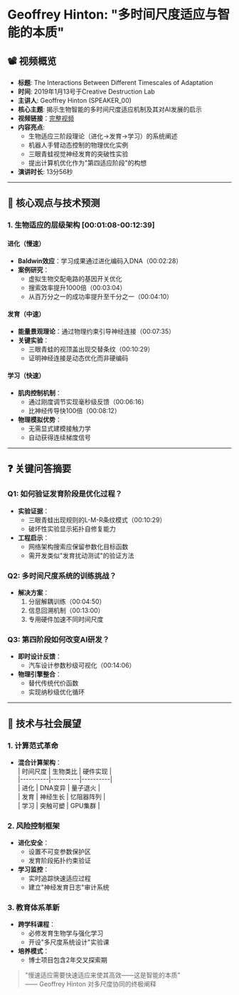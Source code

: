 # Geoffrey Hinton: "多时间尺度适应与智能的本质"

## 📽️ 视频概览
- **标题**: The Interactions Between Different Timescales of Adaptation  
- **时间**: 2019年1月13号于Creative Destruction Lab  
- **主讲人**: Geoffrey Hinton (SPEAKER_00)  
- **核心主题**: 揭示生物智能的多时间尺度适应机制及其对AI发展的启示
- **视频链接**：[完整视频](https://www.bilibili.com/video/BV13t411H73b/?spm_id_from=333.337.search-card.all.click&vd_source=0bd589f46b265005336c077eea20fb52)  
- **内容亮点**:  
  - 生物适应三阶段理论（进化→发育→学习）的系统阐述  
  - 机器人手臂动态控制的物理优化实例  
  - 三眼青蛙视觉神经发育的突破性实验  
  - 提出计算机优化作为"第四适应阶段"的构想  
- **演讲时长**: 13分56秒  

---

## 🎯 核心观点与技术预测

### 1. **生物适应的层级架构** [00:01:08-00:12:39]  
#### 进化（慢速）  
- **Baldwin效应**：学习成果通过进化编码入DNA（00:02:28）  
- **案例研究**：  
  - 虚拟生物交配电路的基因开关优化  
  - 搜索效率提升1000倍（00:03:04）  
  - 从百万分之一的成功率提升至千分之一（00:04:10）  

#### 发育（中速）  
- **能量景观理论**：通过物理约束引导神经连接（00:07:35）  
- **关键实验**：  
  - 三眼青蛙的视顶盖出现交替条纹（00:10:29）  
  - 证明神经连接是动态优化而非硬编码  

#### 学习（快速）  
- **肌肉控制机制**：  
  - 通过刚度调节实现毫秒级反馈（00:06:16）  
  - 比神经传导快100倍（00:08:12）  
- **物理模拟优势**：  
  - 无需显式建模接触力学  
  - 自动获得连续梯度信号  

---

## ❓ 关键问答摘要

### Q1: 如何验证发育阶段是优化过程？  
- **实验证据**：  
  - 三眼青蛙出现规则的L-M-R条纹模式（00:10:29）  
  - 破坏性实验显示拓扑自修复能力  
- **工程启示**：  
  - 网络架构搜索应保留参数化目标函数  
  - 需开发类似"发育扰动测试"的验证方法  

### Q2: 多时间尺度系统的训练挑战？  
- **解决方案**：  
  1. 分层解耦训练（00:04:50）  
  2. 信息回溯机制（00:13:00）  
  3. 专用硬件加速不同时间尺度  

### Q3: 第四阶段如何改变AI研发？  
- **即时设计反馈**：  
  - 汽车设计参数秒级可视化（00:14:06）  
- **物理引擎整合**：  
  - 替代传统代价函数  
  - 实现纳秒级优化循环  

---

## 🔮 技术与社会展望

### 1. **计算范式革命**  
- **混合计算架构**：  
  | 时间尺度 | 生物类比 | 硬件实现 |  
  |----------|----------|----------|  
  | 进化 | DNA变异 | 量子退火 |  
  | 发育 | 神经生长 | 忆阻器阵列 |  
  | 学习 | 突触可塑 | GPU集群 |  

### 2. **风险控制框架**  
- **进化安全**：  
  - 设置不可变参数保护区  
  - 发育阶段拓扑约束验证  
- **学习监控**：  
  - 实时追踪快速适应过程  
  - 建立"神经发育日志"审计系统  

### 3. **教育体系革新**  
- **跨学科课程**：  
  - 必修发育生物学与强化学习  
  - 开设"多尺度系统设计"实验课  
- **培养模式**：  
  - 博士项目包含2年交叉探索期  

> "慢速适应需要快速适应来使其高效——这是智能的本质"  
> —— Geoffrey Hinton 对多尺度协同的终极阐释  

